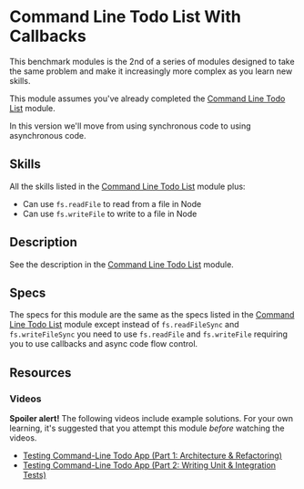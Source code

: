 # Command Line Todo List With Callbacks

This benchmark modules is the 2nd of a series of modules designed to take the
same problem and make it increasingly more complex as you learn new skills.

This module assumes you've already completed the
[Command Line Todo List](../../modules/Command-Line-Todo-List) module.

In this version we'll move from using synchronous code to using asynchronous
code.

## Skills

All the skills listed in the
[Command Line Todo List](../../modules/Command-Line-Todo-List/#skills)
module plus:

- Can use `fs.readFile` to read from a file in Node
- Can use `fs.writeFile` to write to a file in Node

## Description

See the description in the
[Command Line Todo List](../../modules/Command-Line-Todo-List/#description)
module.


## Specs

The specs for this module are the same as the specs listed in the
[Command Line Todo List](../../modules/Command-Line-Todo-List/#specs) module
except instead of `fs.readFileSync` and `fs.writeFileSync` you need to use
`fs.readFile` and `fs.writeFile` requiring you to use callbacks and async code
flow control.


## Resources

### Videos

**Spoiler alert!** The following videos include example solutions. For your own learning, it's suggested that you attempt this module _before_ watching the videos.

- [Testing Command-Line Todo App (Part 1: Architecture & Refactoring)](https://youtu.be/icrNTnNLV2Q)
- [Testing Command-Line Todo App (Part 2: Writing Unit & Integration Tests)](https://youtu.be/TVr_eBdSukw)
